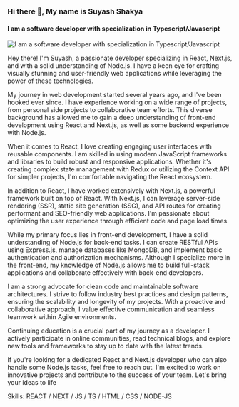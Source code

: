 ### Hi there 👋, My name is Suyash Shakya
#### I am a software developer with specialization in Typescript/Javascript
![I am a software developer with specialization in Typescript/Javascript](https://scontent.fktm3-1.fna.fbcdn.net/v/t39.30808-6/349464395_1221196305250528_9180407074905168708_n.jpg?_nc_cat=109&cb=99be929b-59f725be&ccb=1-7&_nc_sid=09cbfe&_nc_ohc=ULmOo-9rtdcAX9SIyp5&_nc_oc=AQkQVG9KGsRdyR4DfwlGoI-k9JnAbWeGBo1AdJevd5ys_Me4p68-qxwXOsDKQfxYVgM&_nc_ht=scontent.fktm3-1.fna&oh=00_AfDHfhcWnSzoFiU8sDPP9F3N8Tp2jjJMVl1AQU5wGwKizg&oe=64ADA63C)

Hey there! I'm Suyash, a passionate developer specializing in React, Next.js, and with a solid understanding of Node.js. I have a keen eye for crafting visually stunning and user-friendly web applications while leveraging the power of these technologies.

My journey in web development started several years ago, and I've been hooked ever since. I have experience working on a wide range of projects, from personal side projects to collaborative team efforts. This diverse background has allowed me to gain a deep understanding of front-end development using React and Next.js, as well as some backend experience with Node.js.

When it comes to React, I love creating engaging user interfaces with reusable components. I am skilled in using modern JavaScript frameworks and libraries to build robust and responsive applications. Whether it's creating complex state management with Redux or utilizing the Context API for simpler projects, I'm comfortable navigating the React ecosystem.

In addition to React, I have worked extensively with Next.js, a powerful framework built on top of React. With Next.js, I can leverage server-side rendering (SSR), static site generation (SSG), and API routes for creating performant and SEO-friendly web applications. I'm passionate about optimizing the user experience through efficient code and page load times.

While my primary focus lies in front-end development, I have a solid understanding of Node.js for back-end tasks. I can create RESTful APIs using Express.js, manage databases like MongoDB, and implement basic authentication and authorization mechanisms. Although I specialize more in the front-end, my knowledge of Node.js allows me to build full-stack applications and collaborate effectively with back-end developers.

I am a strong advocate for clean code and maintainable software architectures. I strive to follow industry best practices and design patterns, ensuring the scalability and longevity of my projects. With a proactive and collaborative approach, I value effective communication and seamless teamwork within Agile environments.

Continuing education is a crucial part of my journey as a developer. I actively participate in online communities, read technical blogs, and explore new tools and frameworks to stay up to date with the latest trends.

If you're looking for a dedicated React and Next.js developer who can also handle some Node.js tasks, feel free to reach out. I'm excited to work on innovative projects and contribute to the success of your team. Let's bring your ideas to life

Skills: REACT / NEXT / JS / TS / HTML / CSS / NODE-JS 





